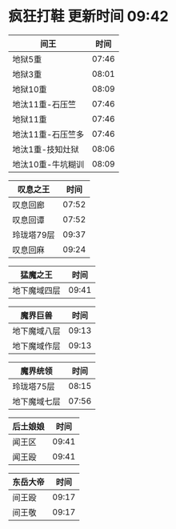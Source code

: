 # 疯狂打鞋 更新时间 09:42

| 间王   | 时间    |
|--------|-------|
| 地狱5重 | 07:46 |
| 地狱3重 | 08:01 |
| 地狱10重 | 08:09 |
| 地汰11重-石压竺 | 07:46 |
| 地狱11重 | 07:46 |
| 地汰11重-石压竺多 | 07:46 |
| 地汰1重-技知灶狱 | 08:06 |
| 地汰10重-牛坑糊训 | 08:09 |

| 叹息之王   | 时间    |
|--------|-------|
| 叹息回廊 | 07:52 |
| 叹息回谭 | 07:52 |
| 玲珑塔79层 | 09:37 |
| 叹息回麻 | 09:24 |

| 猛魔之王   | 时间    |
|--------|-------|
| 地下魔域四层 | 09:41 |

| 魔界巨兽   | 时间    |
|--------|-------|
| 地下魔域八层 | 09:13 |
| 地下魔域作层 | 09:13 |

| 魔界统领   | 时间    |
|--------|-------|
| 玲珑塔75层 | 08:15 |
| 地下魔域七层 | 07:56 |

| 后土娘娘   | 时间    |
|--------|-------|
| 闻王区 | 09:41 |
| 闻王殴 | 09:41 |

| 东岳大帝   | 时间    |
|--------|-------|
| 间王殴 | 09:17 |
| 间王敬 | 09:17 |